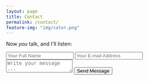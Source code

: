 ```yaml
---
layout: page
title: Contact
permalink: /contact/
feature-img: "img/color.png"
---
```


Now *you* talk, and I'll listen:

<form action="https://getsimpleform.com/messages?form_api_token=85308ffd736097a4298645f6f6db80c7" method="post">
  <!-- the redirect_to is optional, the form will redirect to the referrer on submission -->
  <input type='hidden' name='redirect_to' value='full-url/thank-you/' />
  <input type='text' name='name' placeholder='Your Full Name' />
  <input type='email' name='email' placeholder='Your E-mail Address' />
  <textarea name='message' placeholder='Write your message ...'></textarea>
  <input type='submit' value='Send Message' />
</form>
